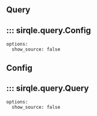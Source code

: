 ## Query

## ::: sirqle.query.Config

    options:
      show_source: false

## Config

## ::: sirqle.query.Query

    options:
      show_source: false
